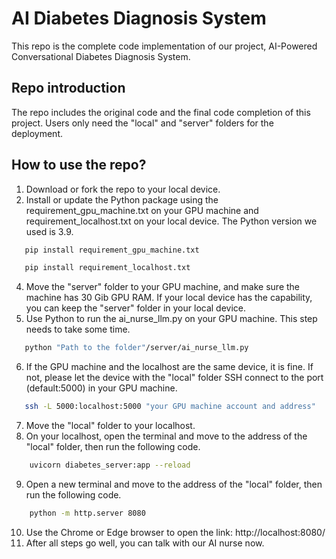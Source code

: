 # AI Diabetes Diagnosis System
This repo is the complete code implementation of our project, AI-Powered Conversational Diabetes Diagnosis System.

## Repo introduction
The repo includes the original code and the final code completion of this project. Users only need the "local" and "server" folders for the deployment.

## How to use the repo?
1. Download or fork the repo to your local device.
2. Install or update the Python package using the requirement_gpu_machine.txt on your GPU machine and requirement_localhost.txt on your local device. The Python version we used is 3.9.
```bash
   pip install requirement_gpu_machine.txt
```
```bash
   pip install requirement_localhost.txt
```
4. Move the "server" folder to your GPU machine, and make sure the machine has 30 Gib GPU RAM. If your local device has the capability, you can keep the "server" folder in your local device.
5. Use Python to run the ai_nurse_llm.py on your GPU machine. This step needs to take some time.
```bash  
   python "Path to the folder"/server/ai_nurse_llm.py
```
6. If the GPU machine and the localhost are the same device, it is fine. If not, please let the device with the "local" folder SSH connect to the port (default:5000) in your GPU machine.
```bash
   ssh -L 5000:localhost:5000 "your GPU machine account and address"
```
7. Move the "local" folder to your localhost.
8. On your localhost, open the terminal and move to the address of the "local" folder, then run the following code.

```bash
    uvicorn diabetes_server:app --reload
```
9. Open a new terminal and move to the address of the "local" folder, then run the following code.
```bash
    python -m http.server 8080
```
10. Use the Chrome or Edge browser to open the link: http://localhost:8080/
11. After all steps go well, you can talk with our AI nurse now.
